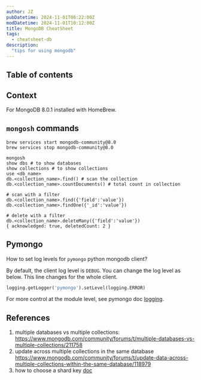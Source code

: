 ```yaml
---
author: JZ
pubDatetime: 2024-11-01T08:22:00Z
modDatetime: 2024-11-01T10:12:00Z
title: MongoDB CheatSheet
tags:
  - cheatsheet-db
description:
  "tips for using mongodb"
---
```


## Table of contents

## Context

For MongoDB 8.0.1 installed with HomeBrew.

## `mongosh` commands

```shell
brew services start mongodb-community@8.0
brew services stop mongodb-community@8.0

mongosh
show dbs # to show databases
show collections # to show collections
use <db_name>
db.<collection_name>.find() # scan the collection
db.<collection_name>.countDocuments() # total count in collection

# scan with a filter
db.<collection_name>.find({'field':'value'})
db.<collection_name>.findOne({'_id':'value'})

# delete with a filter
db.<collection_name>.deleteMany({'field':'value'})
{ acknowledged: true, deletedCount: 2 }
```

## Pymongo

How to set log levels for `pymongo` python mongodb client?

By default, the client log level is `DEBUG`. You can change the log level as below. This line changes for the whole client.

```python
logging.getLogger('pymongo').setLevel(logging.ERROR)
```

For more control at the module level,
see pymongo doc [logging](https://pymongo.readthedocs.io/en/latest/examples/logging.html).

## References

1. multiple databases vs multiple collections: https://www.mongodb.com/community/forums/t/multiple-databases-vs-multiple-collections/211758
2. update across multiple collections in the same database https://www.mongodb.com/community/forums/t/update-data-across-multiple-collections-within-the-same-database/118979
3. how to choose a shard key [doc](https://www.mongodb.com/docs/manual/core/sharding-choose-a-shard-key/)
